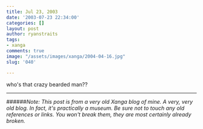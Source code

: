 ```yaml
---
title: Jul 23, 2003
date: '2003-07-23 22:34:00'
categories: []
layout: post
author: ryanstraits
tags:
- xanga
comments: true
image: "/assets/images/xanga/2004-04-16.jpg"
slug: '040'

---
```

who's that crazy bearded man??

<!-- break -->

---

######*Note: This post is from a very old Xanga blog of mine. A very, very old blog. In fact, it's practically a museum. Be sure not to touch any old references or links. You won't break them, they are most certainly already broken.*